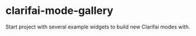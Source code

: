 # clarifai-mode-gallery
Start project with several example widgets to build new Clarifai modes with. 
